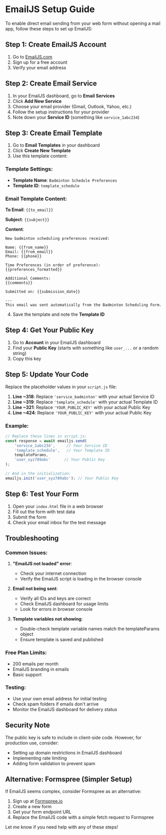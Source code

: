 # EmailJS Setup Guide

To enable direct email sending from your web form without opening a mail app, follow these steps to set up EmailJS:

## Step 1: Create EmailJS Account

1. Go to [EmailJS.com](https://www.emailjs.com/)
2. Sign up for a free account
3. Verify your email address

## Step 2: Create Email Service

1. In your EmailJS dashboard, go to **Email Services**
2. Click **Add New Service**
3. Choose your email provider (Gmail, Outlook, Yahoo, etc.)
4. Follow the setup instructions for your provider
5. Note down your **Service ID** (something like `service_1abc234`)

## Step 3: Create Email Template

1. Go to **Email Templates** in your dashboard
2. Click **Create New Template**
3. Use this template content:

### Template Settings:
- **Template Name**: `Badminton Schedule Preferences`
- **Template ID**: `template_schedule`

### Email Template Content:

**To Email**: `{{to_email}}`

**Subject**: `{{subject}}`

**Content**:
```
New badminton scheduling preferences received:

Name: {{from_name}}
Email: {{from_email}}
Phone: {{phone}}

Time Preferences (in order of preference):
{{preferences_formatted}}

Additional Comments:
{{comments}}

Submitted on: {{submission_date}}

---
This email was sent automatically from the Badminton Scheduling Form.
```

4. Save the template and note the **Template ID**

## Step 4: Get Your Public Key

1. Go to **Account** in your EmailJS dashboard
2. Find your **Public Key** (starts with something like `user_...` or a random string)
3. Copy this key

## Step 5: Update Your Code

Replace the placeholder values in your `script.js` file:

1. **Line ~318**: Replace `'service_badminton'` with your actual Service ID
2. **Line ~319**: Replace `'template_schedule'` with your actual Template ID  
3. **Line ~321**: Replace `'YOUR_PUBLIC_KEY'` with your actual Public Key
4. **Line ~424**: Replace `'YOUR_PUBLIC_KEY'` with your actual Public Key

### Example:
```javascript
// Replace these lines in script.js:
const response = await emailjs.send(
    'service_1abc234',     // Your Service ID
    'template_schedule',   // Your Template ID
    templateParams,
    'user_xyz789abc'      // Your Public Key
);

// And in the initialization:
emailjs.init('user_xyz789abc'); // Your Public Key
```

## Step 6: Test Your Form

1. Open your `index.html` file in a web browser
2. Fill out the form with test data
3. Submit the form
4. Check your email inbox for the test message

## Troubleshooting

### Common Issues:

1. **"EmailJS not loaded" error**:
   - Check your internet connection
   - Verify the EmailJS script is loading in the browser console

2. **Email not being sent**:
   - Verify all IDs and keys are correct
   - Check EmailJS dashboard for usage limits
   - Look for errors in browser console

3. **Template variables not showing**:
   - Double-check template variable names match the templateParams object
   - Ensure template is saved and published

### Free Plan Limits:
- 200 emails per month
- EmailJS branding in emails
- Basic support

### Testing:
- Use your own email address for initial testing
- Check spam folders if emails don't arrive
- Monitor the EmailJS dashboard for delivery status

## Security Note

The public key is safe to include in client-side code. However, for production use, consider:
- Setting up domain restrictions in EmailJS dashboard
- Implementing rate limiting
- Adding form validation to prevent spam

## Alternative: Formspree (Simpler Setup)

If EmailJS seems complex, consider Formspree as an alternative:

1. Sign up at [Formspree.io](https://formspree.io/)
2. Create a new form
3. Get your form endpoint URL
4. Replace the EmailJS code with a simple fetch request to Formspree

Let me know if you need help with any of these steps!

